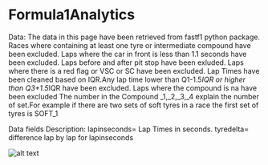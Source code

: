 # Formula1Analytics

Data:
The data in this page have been retrieved from fastf1 python package. 
Races where containing at least one tyre or intermediate compound have 
been excluded.
Laps where the car in front is less than 1.1 seconds have been 
excluded.
Laps before and after pit stop have been exluded.
Laps where there is a red flag or VSC or SC have been excluded.
Lap Times have been cleaned based on IQR.Any lap time lower than
Q1-1.5*IQR or higher than  Q3+1.5*IQR have been excluded. 
Laps where the compound is na have been excluded
The number in the Compound  _1,_2,_3,_4 explain the number of set.For 
example if there are two sets of soft  tyres in a race the first
set of tyres is SOFT_1 


Data fields Description:
lapinseconds= Lap Times in seconds. 
tyredelta= difference lap by lap for lapinseconds

![alt text](https://github.com/dimitrisnismo/Formula1_TyreAnalytics/blob/main/Images/Screenshot.png?raw=true)

